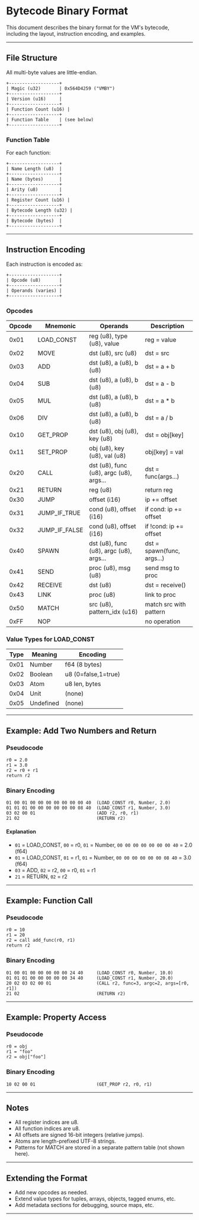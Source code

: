 # Bytecode Binary Format

This document describes the binary format for the VM's bytecode, including the layout, instruction encoding, and examples.

---

## File Structure

All multi-byte values are little-endian.

```
+-------------------+
| Magic (u32)       | 0x564D4259 ("VMBY")
+-------------------+
| Version (u16)     |
+-------------------+
| Function Count (u16) |
+-------------------+
| Function Table    | (see below)
+-------------------+
```

### Function Table

For each function:

```
+-------------------+
| Name Length (u8)  |
+-------------------+
| Name (bytes)      |
+-------------------+
| Arity (u8)        |
+-------------------+
| Register Count (u16) |
+-------------------+
| Bytecode Length (u32) |
+-------------------+
| Bytecode (bytes)  |
+-------------------+
```

---

## Instruction Encoding

Each instruction is encoded as:

```
+-------------------+
| Opcode (u8)       |
+-------------------+
| Operands (varies) |
+-------------------+
```

### Opcodes

| Opcode | Mnemonic      | Operands                        | Description                      |
|--------|---------------|----------------------------------|----------------------------------|
| 0x01   | LOAD_CONST    | reg (u8), type (u8), value      | reg = value                      |
| 0x02   | MOVE          | dst (u8), src (u8)              | dst = src                        |
| 0x03   | ADD           | dst (u8), a (u8), b (u8)        | dst = a + b                      |
| 0x04   | SUB           | dst (u8), a (u8), b (u8)        | dst = a - b                      |
| 0x05   | MUL           | dst (u8), a (u8), b (u8)        | dst = a * b                      |
| 0x06   | DIV           | dst (u8), a (u8), b (u8)        | dst = a / b                      |
| 0x10   | GET_PROP      | dst (u8), obj (u8), key (u8)    | dst = obj[key]                   |
| 0x11   | SET_PROP      | obj (u8), key (u8), val (u8)    | obj[key] = val                   |
| 0x20   | CALL          | dst (u8), func (u8), argc (u8), args... | dst = func(args...)      |
| 0x21   | RETURN        | reg (u8)                        | return reg                       |
| 0x30   | JUMP          | offset (i16)                    | ip += offset                     |
| 0x31   | JUMP_IF_TRUE  | cond (u8), offset (i16)         | if cond: ip += offset            |
| 0x32   | JUMP_IF_FALSE | cond (u8), offset (i16)         | if !cond: ip += offset           |
| 0x40   | SPAWN         | dst (u8), func (u8), argc (u8), args... | dst = spawn(func, args...)|
| 0x41   | SEND          | proc (u8), msg (u8)             | send msg to proc                 |
| 0x42   | RECEIVE       | dst (u8)                        | dst = receive()                  |
| 0x43   | LINK          | proc (u8)                       | link to proc                     |
| 0x50   | MATCH         | src (u8), pattern_idx (u16)     | match src with pattern           |
| 0xFF   | NOP           |                                  | no operation                     |

### Value Types for LOAD_CONST

| Type | Meaning   | Encoding           |
|------|-----------|--------------------|
| 0x01 | Number    | f64 (8 bytes)      |
| 0x02 | Boolean   | u8 (0=false,1=true)|
| 0x03 | Atom      | u8 len, bytes      |
| 0x04 | Unit      | (none)             |
| 0x05 | Undefined | (none)             |

---

## Example: Add Two Numbers and Return

### Pseudocode

```
r0 = 2.0
r1 = 3.0
r2 = r0 + r1
return r2
```

### Binary Encoding

```
01 00 01 00 00 00 00 00 00 00 40  (LOAD_CONST r0, Number, 2.0)
01 01 01 00 00 00 00 00 00 08 40  (LOAD_CONST r1, Number, 3.0)
03 02 00 01                       (ADD r2, r0, r1)
21 02                             (RETURN r2)
```

#### Explanation

- `01` = LOAD_CONST, `00` = r0, `01` = Number, `00 00 00 00 00 00 00 40` = 2.0 (f64)
- `01` = LOAD_CONST, `01` = r1, `01` = Number, `00 00 00 00 00 00 08 40` = 3.0 (f64)
- `03` = ADD, `02` = r2, `00` = r0, `01` = r1
- `21` = RETURN, `02` = r2

---

## Example: Function Call

### Pseudocode

```
r0 = 10
r1 = 20
r2 = call add_func(r0, r1)
return r2
```

### Binary Encoding

```
01 00 01 00 00 00 00 00 24 40     (LOAD_CONST r0, Number, 10.0)
01 01 01 00 00 00 00 00 34 40     (LOAD_CONST r1, Number, 20.0)
20 02 03 02 00 01                 (CALL r2, func=3, argc=2, args=[r0, r1])
21 02                             (RETURN r2)
```

---

## Example: Property Access

### Pseudocode

```
r0 = obj
r1 = "foo"
r2 = obj["foo"]
```

### Binary Encoding

```
10 02 00 01                       (GET_PROP r2, r0, r1)
```

---

## Notes

- All register indices are u8.
- All function indices are u8.
- All offsets are signed 16-bit integers (relative jumps).
- Atoms are length-prefixed UTF-8 strings.
- Patterns for MATCH are stored in a separate pattern table (not shown here).

---

## Extending the Format

- Add new opcodes as needed.
- Extend value types for tuples, arrays, objects, tagged enums, etc.
- Add metadata sections for debugging, source maps, etc.

---
